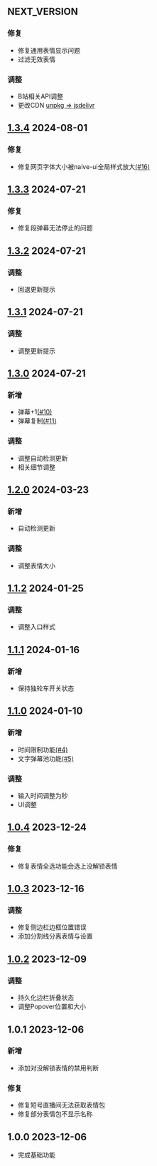 ## NEXT_VERSION

### 修复

-   修复通用表情显示问题
-   过滤无效表情

### 调整

-   B站相关API调整
-   更改CDN [unpkg => jsdelivr](https://www.jsdelivr.com)

## [1.3.4](https://github.com/ADJazzzz/BLSPAM/compare/1.3.3...1.3.4) 2024-08-01

### 修复

-   修复网页字体大小被naive-ui全局样式放大[(#16)](https://github.com/ADJazzzz/BLSPAM/issues/16)

## [1.3.3](https://github.com/ADJazzzz/BLSPAM/compare/1.3.2...1.3.3) 2024-07-21

### 修复

-   修复段弹幕无法停止的问题

## [1.3.2](https://github.com/ADJazzzz/BLSPAM/compare/1.3.1...1.3.2) 2024-07-21

### 调整

-   回退更新提示

## [1.3.1](https://github.com/ADJazzzz/BLSPAM/compare/1.3.0...1.3.1) 2024-07-21

### 调整

-   调整更新提示

## [1.3.0](https://github.com/ADJazzzz/BLSPAM/compare/1.2.0...1.3.0) 2024-07-21

### 新增

-   弹幕+1[(#10)](https://github.com/ADJazzzz/BLSPAM/issues/10)
-   弹幕复制[(#11)](https://github.com/ADJazzzz/BLSPAM/issues/11)

### 调整

-   调整自动检测更新
-   相关细节调整

## [1.2.0](https://github.com/ADJazzzz/BLSPAM/compare/1.1.2...1.2.0) 2024-03-23

### 新增

-   自动检测更新

### 调整

-   调整表情大小

## [1.1.2](https://github.com/ADJazzzz/BLSPAM/compare/1.1.1...1.1.2) 2024-01-25

### 调整

-   调整入口样式

## [1.1.1](https://github.com/ADJazzzz/BLSPAM/compare/1.1.0...1.1.1) 2024-01-16

### 新增

-   保持独轮车开关状态

## [1.1.0](https://github.com/ADJazzzz/BLSPAM/compare/1.0.4...1.1.0) 2024-01-10

### 新增

-   时间限制功能[(#4)](https://github.com/ADJazzzz/BLSPAM/issues/4)
-   文字弹幕池功能[(#5)](https://github.com/ADJazzzz/BLSPAM/issues/5)

### 调整

-   输入时间调整为秒
-   UI调整

## [1.0.4](https://github.com/ADJazzzz/BLSPAM/compare/1.0.3...1.0.4) 2023-12-24

### 修复

-   修复表情全选功能会选上没解锁表情

## [1.0.3](https://github.com/ADJazzzz/BLSPAM/compare/1.0.2...1.0.3) 2023-12-16

### 调整

-   修复侧边栏边框位置错误
-   添加分割线分离表情与设置

## [1.0.2](https://github.com/ADJazzzz/BLSPAM/compare/1.0.1...1.0.2) 2023-12-09

### 调整

-   持久化边栏折叠状态
-   调整Popover位置和大小

## 1.0.1 2023-12-06

### 新增

-   添加对没解锁表情的禁用判断

### 修复

-   修复短号直播间无法获取表情包
-   修复部分表情包不显示名称

## 1.0.0 2023-12-06

-   完成基础功能
